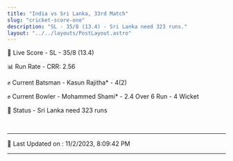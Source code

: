 ```yaml
---
title: "India vs Sri Lanka, 33rd Match"
slug: "cricket-score-one"
description: "SL - 35/8 (13.4) - Sri Lanka need 323 runs."
layout: "../../layouts/PostLayout.astro"
---
```


🔴 Live Score - SL - 35/8 (13.4)  

📊 Run Rate - CRR: 2.56  

✊ Current Batsman - Kasun Rajitha* - 4(2)  

✊ Current Bowler - Mohammed Shami* - 2.4 Over 6 Run - 4 Wicket  

📑 Status - Sri Lanka need 323 runs

<br />

***

📝 Last Updated on : 11/2/2023, 8:09:42 PM

***

